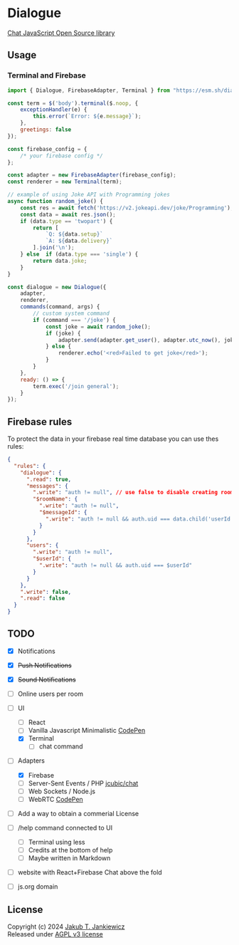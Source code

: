 # Dialogue

[Chat JavaScript Open Source library](https://jcubic.github.io/dialogue/)

## Usage

### Terminal and Firebase

```javascript
import { Dialogue, FirebaseAdapter, Terminal } from "https://esm.sh/dialogue";

const term = $('body').terminal($.noop, {
    exceptionHandler(e) {
        this.error(`Error: ${e.message}`);
    },
    greetings: false
});

const firebase_config = {
    /* your firebase config */
};

const adapter = new FirebaseAdapter(firebase_config);
const renderer = new Terminal(term);

// example of using Joke API with Programming jokes
async function random_joke() {
    const res = await fetch('https://v2.jokeapi.dev/joke/Programming');
    const data = await res.json();
    if (data.type == 'twopart') {
        return [
            `Q: ${data.setup}`
            `A: ${data.delivery}`
        ].join('\n');
    } else  if (data.type === 'single') {
        return data.joke;
    }
}

const dialogue = new Dialogue({
    adapter,
    renderer,
    commands(command, args) {
        // custom system command
        if (command === '/joke') {
            const joke = await random_joke();
            if (joke) {
                adapter.send(adapter.get_user(), adapter.utc_now(), joke);
            } else {
                renderer.echo('<red>Failed to get joke</red>');
            }
        }
    },
    ready: () => {
        term.exec('/join general');
    }
});
```

## Firebase rules

To protect the data in your firebase real time database you can use thes rules:

```json
{
  "rules": {
    "dialogue": {
      ".read": true,
      "messages": {
        ".write": "auth != null", // use false to disable creating rooms
        "$roomName": {
          ".write": "auth != null",
          "$messageId": {
            ".write": "auth != null && auth.uid === data.child('userId').val()"
          }
        }
      },
      "users": {
        ".write": "auth != null",
        "$userId": {
          ".write": "auth != null && auth.uid === $userId"
        }
      }
    },
    ".write": false,
    ".read": false
  }
}
```

## TODO
- [x] Notifications
- [x] <del>Push Notifications</del>
- [x] <del>Sound Notifications</del>
- [ ] Online users per room
- [ ] UI
  - [ ] React
  - [ ] Vanilla Javascript Minimalistic [CodePen](https://codepen.io/jcubic/pen/xxzjQRd)
  - [x] Terminal
    - [ ] chat command
- [ ] Adapters
  - [x] Firebase
  - [ ] Server-Sent Events / PHP [jcubic/chat](https://github.com/jcubic/chat)
  - [ ] Web Sockets / Node.js
  - [ ] WebRTC [CodePen](https://codepen.io/jcubic/pen/xxzjQRd)
- [ ] Add a way to obtain a commerial License
- [ ] /help command connected to UI
  - [ ] Terminal using less
  - [ ] Credits at the bottom of help
  - [ ] Maybe written in Markdown
- [ ] website with React+Firebase Chat above the fold
- [ ] js.org domain


## License
Copyright (c) 2024 [Jakub T. Jankiewicz](https://jakub.jankiewicz.org/)<br/>
Released under [AGPL v3 license](https://github.com/jcubic/dialogue/blob/master/LICENSE)

